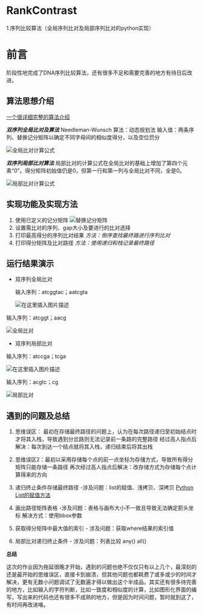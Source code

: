 # RankContrast

1.序列比较算法（全局序列比对及局部序列比对的python实现）

# 前言

阶段性地完成了DNA序列比较算法，还有很多不足和需要完善的地方有待日后改进。

## 算法思想介绍

[一个很详细完整的算法介绍](https://blog.csdn.net/weixin_43202635/article/details/82962032?ops_request_misc=%257B%2522request%255Fid%2522%253A%2522160180045119195188342555%2522%252C%2522scm%2522%253A%252220140713.130102334..%2522%257D&request_id=160180045119195188342555&biz_id=0&utm_medium=distribute.pc_search_result.none-task-blog-2~all~first_rank_v2~rank_v28-1-82962032.pc_first_rank_v2_rank_v28&utm_term=%E5%BA%8F%E5%88%97%E6%AF%94%E5%AF%B9&spm=1018.2118.3001.4187)

***双序列全局比对及算法***
Needleman-Wunsch 算法：动态规划法
输入值：两条序列、替换记分矩阵以确定不同字母间的相似度得分，以及空位罚分

![全局比对计算公式](https://img-blog.csdnimg.cn/20201005020542766.png?x-oss-process=image/watermark,type_ZmFuZ3poZW5naGVpdGk,shadow_10,text_aHR0cHM6Ly9ibG9nLmNzZG4ubmV0L2JpYmliaWJpYm9p,size_16,color_FFFFFF,t_70#pic_center)

***双序列局部比对算法***
局部比对的计算公式在全局比对的基础上增加了第四个元素“0”。得分矩阵初始值仍是0，但第一行和第一列与全局比对不同，全是0。

![局部比对计算公式](https://img-blog.csdnimg.cn/20201005020631989.png#pic_center)

## 实现功能及实现方法

 1. 使用已定义的记分矩阵
 ![替换记分矩阵](https://img-blog.csdnimg.cn/2020100502071291.png#pic_center)
 2. 设置需比对的序列、gap大小及要进行的比对选择
 3. 打印最高得分的序列比对结果
 *方法：倒序查找最终路进行序列比对*
 4. 打印得分矩阵及比对路径
 *方法：使用递归和栈记录最终路径*

## 运行结果演示

 - 双序列全局比对
 
	 输入序列：atcggtac；aatcgta
   
   ![在这里插入图片描述](https://img-blog.csdnimg.cn/20201005033414557.png?x-oss-process=image/watermark,type_ZmFuZ3poZW5naGVpdGk,shadow_10,text_aHR0cHM6Ly9ibG9nLmNzZG4ubmV0L2JpYmliaWJpYm9p,size_16,color_FFFFFF,t_70#pic_center)
   
输入序列：atcggt；aacg

![全局比对](https://img-blog.csdnimg.cn/20201005022555153.png?x-oss-process=image/watermark,type_ZmFuZ3poZW5naGVpdGk,shadow_10,text_aHR0cHM6Ly9ibG9nLmNzZG4ubmV0L2JpYmliaWJpYm9p,size_16,color_FFFFFF,t_70#pic_center)
 
 - 双序列局部比对
 
 输入序列：atccga；tcga
 
 ![在这里插入图片描述](https://img-blog.csdnimg.cn/20201005033712855.png?x-oss-process=image/watermark,type_ZmFuZ3poZW5naGVpdGk,shadow_10,text_aHR0cHM6Ly9ibG9nLmNzZG4ubmV0L2JpYmliaWJpYm9p,size_16,color_FFFFFF,t_70#pic_center)
 
输入序列：acgtc；cg

 ![局部比对](https://img-blog.csdnimg.cn/20201005022651355.png?x-oss-process=image/watermark,type_ZmFuZ3poZW5naGVpdGk,shadow_10,text_aHR0cHM6Ly9ibG9nLmNzZG4ubmV0L2JpYmliaWJpYm9p,size_16,color_FFFFFF,t_70#pic_center)






## 遇到的问题及总结

 1. 思维误区： 最初在存储最终路径的问题上，认为在每次路径递归至初始结点时才将其入栈，导致遇到分岔路则无法记录前一条路的完整路径
 经过高人指点后解决：每次到达一个结点就将其入栈，递归结束后将其出栈
 2. 思维误区2：最初以采用存储每个点的前一点坐标为存储方式，导致所有得分矩阵只能存储一条路径
 再次经过高人指点后解决：改存储方式为存储每个点计算得来的方向

 
 4. 递归终止条件存储最终路径 -涉及问题：list的赋值、浅拷贝、深拷贝
 [Python List的赋值方法](https://blog.csdn.net/lovelyaiq/article/details/55102518)
 
 
 5. 画出路径矩阵表格 -涉及问题：表格与画布大小不一致且导致无法确定箭头坐标 
解决方式：使用bbox参数
 5. 获取得分矩阵中最大值的索引 - 涉及问题：获取where结果的索引值 
 6. 局部比对递归终止条件 - 涉及问题：列表比较 any() all()
 
 **总结**
 
 这次的作业因为拖延很晚才开始，遇到的问题也绝不仅仅只有以上几个，最深刻的还是最开始的思维误区，直接卡到崩溃，但其他问题也都耗费了或多或少的时间才解决，更有无数小问题调试了无数遍才得以做出这个半成品。其实还有很多待完善的地方，比如输入的字符判断，比如一致度和相似度的计算，比如图形化界面的编写，写出来的代码也还有很多不成熟的地方，但是因为时间问题，暂时就到这了，有时间再改进咯。
 
